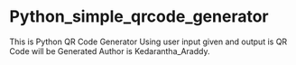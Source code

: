 # Python_simple_qrcode_generator
This is Python QR Code Generator Using user input given and output is QR Code will be Generated
Author is Kedarantha_Araddy.

